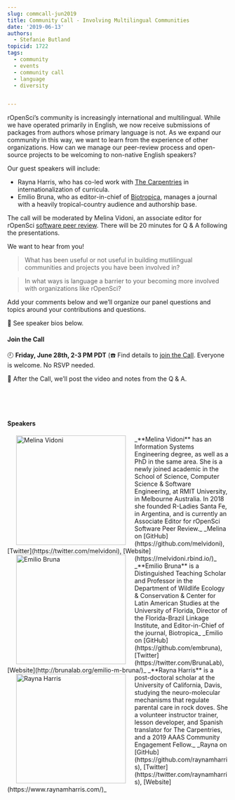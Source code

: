 ```yaml
---
slug: commcall-jun2019
title: Community Call - Involving Multilingual Communities
date: '2019-06-13'
authors:
  - Stefanie Butland
topicid: 1722
tags:
  - community
  - events
  - community call
  - language
  - diversity


---
```

rOpenSci’s community is increasingly international and multilingual. While we have operated primarily in English, we now receive submissions of packages from authors whose primary language is not. As we expand our community in this way, we want to learn from the experience of other organizations. How can we manage our peer-review process and open-source projects to be welcoming to non-native English speakers?

Our guest speakers will include:

- Rayna Harris, who has co-led work with [The Carpentries](https://carpentries.org/) in internationalization of curricula.
- Emilio Bruna, who as editor-in-chief of [Biotropica](https://onlinelibrary.wiley.com/journal/17447429), manages a journal with a heavily tropical-country audience and authorship base.

The call will be moderated by Melina Vidoni, an associate editor for rOpenSci [software peer review](/software-review/). There will be 20 minutes for Q & A following the presentations.

We want to hear from you!

> What has been useful or not useful in building mutlilingual communities and projects you have been involved in?

> In what ways is language a barrier to your becoming more involved with organizations like rOpenSci?

Add your comments below and we’ll organize our panel questions and topics around your contributions and questions.

🎤 See speaker bios below.  

#### Join the Call

🕘 **Friday, June 28th, 2-3 PM PDT** (☎️ Find details to [join the Call](/commcalls/2019-06-28/). Everyone is welcome. No RSVP needed.

🎥 After the Call, we’ll post the video and notes from the Q & A.

<br/>
<br/>
<br/>

#### Speakers

<img src="/img/blog-images/2019-06-13-commcall-jun2019/melina-vidoni.jpg" alt="Melina Vidoni" style="margin: 0px 20px; width: 250px;" align="left">
_**Melina Vidoni** has an Information Systems Engineering degree, as well as a PhD in the same area. She is a newly joined academic in the School of Science, Computer Science & Software Engineering, at RMIT University, in Melbourne Australia. In 2018 she founded R-Ladies Santa Fe, in Argentina, and is currently an Associate Editor for rOpenSci Software Peer Review._  
_Melina on [GitHub](https://github.com/melvidoni), [Twitter](https://twitter.com/melvidoni), [Website](https://melvidoni.rbind.io/)_  

<img src="/img/blog-images/2019-06-13-commcall-jun2019/emilio-bruna.jpg" alt="Emilio Bruna" style="margin: 0px 20px; width: 250px;" align="left">
_**Emilio Bruna** is a Distinguished Teaching Scholar and Professor in the Department of Wildlife Ecology & Conservation & Center for Latin American Studies at the University of Florida, Director of the Florida-Brazil Linkage Institute, and Editor-in-Chief of the journal, Biotropica_  
_Emilio on [GitHub](https://github.com/embruna), [Twitter](https://twitter.com/BrunaLab), [Website](http://brunalab.org/emilio-m-bruna/)_  

<img src="/img/blog-images/2019-06-13-commcall-jun2019/rayna-harris.png" alt="Rayna Harris" style="margin: 0px 20px; width: 250px;" align="left">
_**Rayna Harris** is a post-doctoral scholar at the University of California, Davis, studying the neuro-molecular mechanisms that regulate parental care in rock doves. She a volunteer instructor trainer, lesson developer, and Spanish translator for The Carpentries, and a 2019 AAAS Community Engagement Fellow._  
_Rayna on [GitHub](https://github.com/raynamharris), [Twitter](https://twitter.com/raynamharris), [Website](https://www.raynamharris.com/)_  
